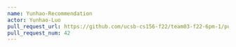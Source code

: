 ```yaml
---
name: Yunhao-Recommendation
actor: Yunhao-Luo
pull_request_url: https://github.com/ucsb-cs156-f22/team03-f22-6pm-1/pull/42
pull_request_num: 42
---
```

